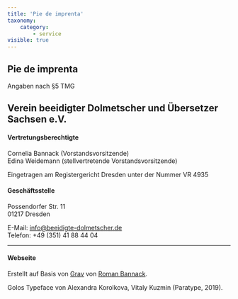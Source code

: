 ```yaml
---
title: 'Pie de imprenta'
taxonomy:
    category:
        - service
visible: true
---
```


## Pie de imprenta

Angaben nach §5 TMG

## Verein beeidigter Dolmetscher und Übersetzer Sachsen e.V.

#### Vertretungsberechtigte

Cornelia Bannack (Vorstandsvorsitzende)   
Edina Weidemann (stellvertretende Vorstandsvorsitzende)

Eingetragen am Registergericht Dresden unter der Nummer VR 4935
 
#### Geschäftsstelle
Possendorfer Str. 11   
01217 Dresden

E-Mail: info@beeidigte-dolmetscher.de   
Telefon: +49 (351) 41 88 44 04

---

#### Webseite
Erstellt auf Basis von [Grav](https://getgrav.org) von [Roman Bannack](http://www.dresden-russisch.de).

Golos Typeface von Alexandra Korolkova, Vitaly Kuzmin (Paratype, 2019).